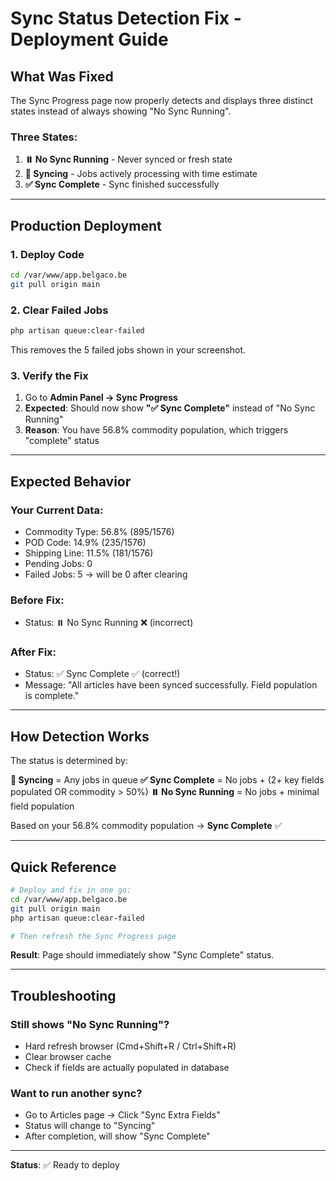 # Sync Status Detection Fix - Deployment Guide

## What Was Fixed

The Sync Progress page now properly detects and displays three distinct states instead of always showing "No Sync Running".

### Three States:

1. **⏸️ No Sync Running** - Never synced or fresh state
2. **🔄 Syncing** - Jobs actively processing with time estimate
3. **✅ Sync Complete** - Sync finished successfully

---

## Production Deployment

### 1. Deploy Code
```bash
cd /var/www/app.belgaco.be
git pull origin main
```

### 2. Clear Failed Jobs
```bash
php artisan queue:clear-failed
```

This removes the 5 failed jobs shown in your screenshot.

### 3. Verify the Fix
1. Go to **Admin Panel → Sync Progress**
2. **Expected**: Should now show **"✅ Sync Complete"** instead of "No Sync Running"
3. **Reason**: You have 56.8% commodity population, which triggers "complete" status

---

## Expected Behavior

### Your Current Data:
- Commodity Type: 56.8% (895/1576)
- POD Code: 14.9% (235/1576)
- Shipping Line: 11.5% (181/1576)
- Pending Jobs: 0
- Failed Jobs: 5 → will be 0 after clearing

### Before Fix:
- Status: ⏸️ No Sync Running ❌ (incorrect)

### After Fix:
- Status: ✅ Sync Complete ✅ (correct!)
- Message: "All articles have been synced successfully. Field population is complete."

---

## How Detection Works

The status is determined by:

**🔄 Syncing** = Any jobs in queue
**✅ Sync Complete** = No jobs + (2+ key fields populated OR commodity > 50%)
**⏸️ No Sync Running** = No jobs + minimal field population

Based on your 56.8% commodity population → **Sync Complete** ✅

---

## Quick Reference

```bash
# Deploy and fix in one go:
cd /var/www/app.belgaco.be
git pull origin main
php artisan queue:clear-failed

# Then refresh the Sync Progress page
```

**Result**: Page should immediately show "Sync Complete" status.

---

## Troubleshooting

### Still shows "No Sync Running"?
- Hard refresh browser (Cmd+Shift+R / Ctrl+Shift+R)
- Clear browser cache
- Check if fields are actually populated in database

### Want to run another sync?
- Go to Articles page → Click "Sync Extra Fields"
- Status will change to "Syncing"
- After completion, will show "Sync Complete"

---

**Status**: ✅ Ready to deploy
